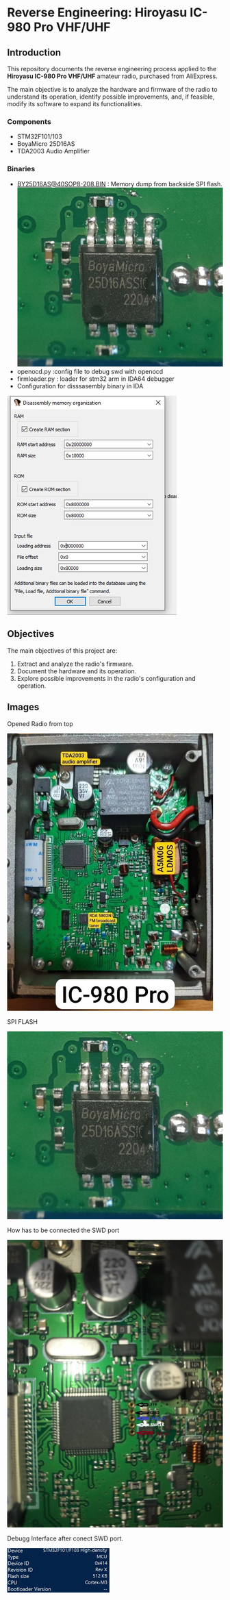 # Reverse Engineering: Hiroyasu IC-980 Pro VHF/UHF

## Introduction
This repository documents the reverse engineering process applied to the **Hiroyasu IC-980 Pro VHF/UHF** amateur radio, purchased from AliExpress.

The main objective is to analyze the hardware and firmware of the radio to understand its operation, identify possible improvements, and, if feasible, modify its software to expand its functionalities.
### Components
- STM32F101/103
- BoyaMicro 25D16AS
- TDA2003 Audio Amplifier
### Binaries
- BY25D16AS@40SOP8-208.BIN : Memory dump from backside SPI flash.
![200](images/photo_2025-01-08_11-24-25.jpg)
- openocd.py :config file to debug swd with openocd
- firmloader.py : loader for stm32 arm in IDA64 debugger
- Configuration for disssasembly binary in IDA

![](stm32%20ida%20v0_1/Captura1.PNG)
## Objectives

The main objectives of this project are:

1. Extract and analyze the radio's firmware.
2. Document the hardware and its operation.
3. Explore possible improvements in the radio's configuration and operation.

## Images
Opened Radio from top

![](images/Foto-radio-inside.jpg)

SPI FLASH

![400](images/photo_2025-01-08_11-24-25.jpg)


How has to be connected the SWD port

![400](images/prog_debug_ic980pro.jpg)


Debugg Interface after conect SWD port.

![500](images/Captura%20stm32f1xx.jpg)